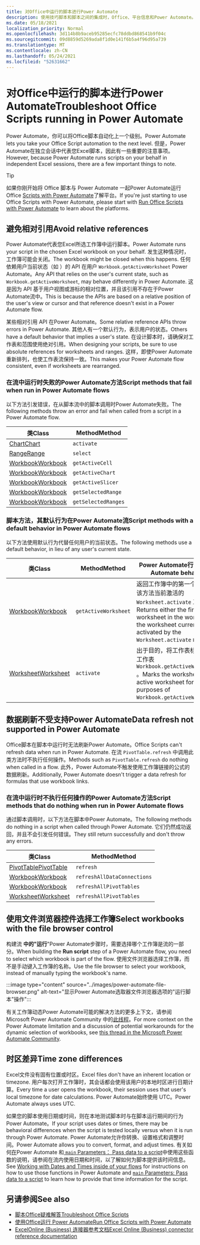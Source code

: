 ```yaml
---
title: 对Office中运行的脚本进行Power Automate
description: 使用技巧脚本和脚本之间的集成时，Office、平台信息和Power Automate。
ms.date: 05/18/2021
localization_priority: Normal
ms.openlocfilehash: 3d114b8b9aceb95285ecfc78ddbd868541b9f04c
ms.sourcegitcommit: 09d8859d5269ada8f1d0e141f6b5a4f96d95a739
ms.translationtype: MT
ms.contentlocale: zh-CN
ms.lasthandoff: 05/24/2021
ms.locfileid: "52631662"
---
```

# <a name="troubleshoot-office-scripts-running-in-power-automate"></a><span data-ttu-id="dd0cc-103">对Office中运行的脚本进行Power Automate</span><span class="sxs-lookup"><span data-stu-id="dd0cc-103">Troubleshoot Office Scripts running in Power Automate</span></span>

<span data-ttu-id="dd0cc-104">Power Automate，你可以将Office脚本自动化上一个级别。</span><span class="sxs-lookup"><span data-stu-id="dd0cc-104">Power Automate lets you take your Office Script automation to the next level.</span></span> <span data-ttu-id="dd0cc-105">但是，Power Automate在独立会话中代表您Excel脚本，因此有一些重要的注意事项。</span><span class="sxs-lookup"><span data-stu-id="dd0cc-105">However, because Power Automate runs scripts on your behalf in independent Excel sessions, there are a few important things to note.</span></span>

> [!TIP]
> <span data-ttu-id="dd0cc-106">如果你刚开始将 Office 脚本与 Power Automate 一起Power Automate运行 Office [Scripts with Power Automate](../develop/power-automate-integration.md)了解平台。</span><span class="sxs-lookup"><span data-stu-id="dd0cc-106">If you're just starting to use Office Scripts with Power Automate, please start with [Run Office Scripts with Power Automate](../develop/power-automate-integration.md) to learn about the platforms.</span></span>

## <a name="avoid-relative-references"></a><span data-ttu-id="dd0cc-107">避免相对引用</span><span class="sxs-lookup"><span data-stu-id="dd0cc-107">Avoid relative references</span></span>

<span data-ttu-id="dd0cc-108">Power Automate代表您Excel所选工作簿中运行脚本。</span><span class="sxs-lookup"><span data-stu-id="dd0cc-108">Power Automate runs your script in the chosen Excel workbook on your behalf.</span></span> <span data-ttu-id="dd0cc-109">发生这种情况时，工作簿可能会关闭。</span><span class="sxs-lookup"><span data-stu-id="dd0cc-109">The workbook might be closed when this happens.</span></span> <span data-ttu-id="dd0cc-110">任何依赖用户当前状态（如 ）的 API 在用户 `Workbook.getActiveWorksheet` Power Automate。</span><span class="sxs-lookup"><span data-stu-id="dd0cc-110">Any API that relies on the user's current state, such as `Workbook.getActiveWorksheet`, may behave differently in Power Automate.</span></span> <span data-ttu-id="dd0cc-111">这是因为 API 基于用户视图或游标的相对位置，并且该引用不存在于Power Automate流中。</span><span class="sxs-lookup"><span data-stu-id="dd0cc-111">This is because the APIs are based on a relative position of the user's view or cursor and that reference doesn't exist in a Power Automate flow.</span></span>

<span data-ttu-id="dd0cc-112">某些相对引用 API 在Power Automate。</span><span class="sxs-lookup"><span data-stu-id="dd0cc-112">Some relative reference APIs throw errors in Power Automate.</span></span> <span data-ttu-id="dd0cc-113">其他人有一个默认行为，表示用户的状态。</span><span class="sxs-lookup"><span data-stu-id="dd0cc-113">Others have a default behavior that implies a user's state.</span></span> <span data-ttu-id="dd0cc-114">在设计脚本时，请确保对工作表和范围使用绝对引用。</span><span class="sxs-lookup"><span data-stu-id="dd0cc-114">When designing your scripts, be sure to use absolute references for worksheets and ranges.</span></span> <span data-ttu-id="dd0cc-115">这样，即使Power Automate重新排列，也使工作表流保持一致。</span><span class="sxs-lookup"><span data-stu-id="dd0cc-115">This makes your Power Automate flow consistent, even if worksheets are rearranged.</span></span>

### <a name="script-methods-that-fail-when-run-in-power-automate-flows"></a><span data-ttu-id="dd0cc-116">在流中运行时失败的Power Automate方法</span><span class="sxs-lookup"><span data-stu-id="dd0cc-116">Script methods that fail when run in Power Automate flows</span></span>

<span data-ttu-id="dd0cc-117">以下方法引发错误，在从脚本流中的脚本调用时Power Automate失败。</span><span class="sxs-lookup"><span data-stu-id="dd0cc-117">The following methods throw an error and fail when called from a script in a Power Automate flow.</span></span>

| <span data-ttu-id="dd0cc-118">类</span><span class="sxs-lookup"><span data-stu-id="dd0cc-118">Class</span></span> | <span data-ttu-id="dd0cc-119">Method</span><span class="sxs-lookup"><span data-stu-id="dd0cc-119">Method</span></span> |
|--|--|
| [<span data-ttu-id="dd0cc-120">Chart</span><span class="sxs-lookup"><span data-stu-id="dd0cc-120">Chart</span></span>](/javascript/api/office-scripts/excelscript/excelscript.chart) | `activate` |
| [<span data-ttu-id="dd0cc-121">Range</span><span class="sxs-lookup"><span data-stu-id="dd0cc-121">Range</span></span>](/javascript/api/office-scripts/excelscript/excelscript.range) | `select` |
| [<span data-ttu-id="dd0cc-122">Workbook</span><span class="sxs-lookup"><span data-stu-id="dd0cc-122">Workbook</span></span>](/javascript/api/office-scripts/excelscript/excelscript.workbook) | `getActiveCell` |
| [<span data-ttu-id="dd0cc-123">Workbook</span><span class="sxs-lookup"><span data-stu-id="dd0cc-123">Workbook</span></span>](/javascript/api/office-scripts/excelscript/excelscript.workbook) | `getActiveChart` |
| [<span data-ttu-id="dd0cc-124">Workbook</span><span class="sxs-lookup"><span data-stu-id="dd0cc-124">Workbook</span></span>](/javascript/api/office-scripts/excelscript/excelscript.workbook) | `getActiveSlicer` |
| [<span data-ttu-id="dd0cc-125">Workbook</span><span class="sxs-lookup"><span data-stu-id="dd0cc-125">Workbook</span></span>](/javascript/api/office-scripts/excelscript/excelscript.workbook) | `getSelectedRange` |
| [<span data-ttu-id="dd0cc-126">Workbook</span><span class="sxs-lookup"><span data-stu-id="dd0cc-126">Workbook</span></span>](/javascript/api/office-scripts/excelscript/excelscript.workbook) | `getSelectedRanges` |

### <a name="script-methods-with-a-default-behavior-in-power-automate-flows"></a><span data-ttu-id="dd0cc-127">脚本方法，其默认行为在Power Automate流</span><span class="sxs-lookup"><span data-stu-id="dd0cc-127">Script methods with a default behavior in Power Automate flows</span></span>

<span data-ttu-id="dd0cc-128">以下方法使用默认行为代替任何用户的当前状态。</span><span class="sxs-lookup"><span data-stu-id="dd0cc-128">The following methods use a default behavior, in lieu of any user's current state.</span></span>

| <span data-ttu-id="dd0cc-129">类</span><span class="sxs-lookup"><span data-stu-id="dd0cc-129">Class</span></span> | <span data-ttu-id="dd0cc-130">Method</span><span class="sxs-lookup"><span data-stu-id="dd0cc-130">Method</span></span> | <span data-ttu-id="dd0cc-131">Power Automate行为</span><span class="sxs-lookup"><span data-stu-id="dd0cc-131">Power Automate behavior</span></span> |
|--|--|--|
| [<span data-ttu-id="dd0cc-132">Workbook</span><span class="sxs-lookup"><span data-stu-id="dd0cc-132">Workbook</span></span>](/javascript/api/office-scripts/excelscript/excelscript.workbook) | `getActiveWorksheet` | <span data-ttu-id="dd0cc-133">返回工作簿中的第一个工作表或该方法当前激活的 `Worksheet.activate` 工作表。</span><span class="sxs-lookup"><span data-stu-id="dd0cc-133">Returns either the first worksheet in the workbook or the worksheet currently activated by the `Worksheet.activate` method.</span></span> |
| [<span data-ttu-id="dd0cc-134">Worksheet</span><span class="sxs-lookup"><span data-stu-id="dd0cc-134">Worksheet</span></span>](/javascript/api/office-scripts/excelscript/excelscript.worksheet) | `activate` | <span data-ttu-id="dd0cc-135">出于目的，将工作表标记为活动工作表 `Workbook.getActiveWorksheet` 。</span><span class="sxs-lookup"><span data-stu-id="dd0cc-135">Marks the worksheet as the active worksheet for purposes of `Workbook.getActiveWorksheet`.</span></span> |

## <a name="data-refresh-not-supported-in-power-automate"></a><span data-ttu-id="dd0cc-136">数据刷新不受支持Power Automate</span><span class="sxs-lookup"><span data-stu-id="dd0cc-136">Data refresh not supported in Power Automate</span></span>

<span data-ttu-id="dd0cc-137">Office脚本在脚本中运行时无法刷新Power Automate。</span><span class="sxs-lookup"><span data-stu-id="dd0cc-137">Office Scripts can't refresh data when run in Power Automate.</span></span> <span data-ttu-id="dd0cc-138">在流 `PivotTable.refresh` 中调用此类方法时不执行任何操作。</span><span class="sxs-lookup"><span data-stu-id="dd0cc-138">Methods such as `PivotTable.refresh` do nothing when called in a flow.</span></span> <span data-ttu-id="dd0cc-139">此外，Power Automate不触发使用工作簿链接的公式的数据刷新。</span><span class="sxs-lookup"><span data-stu-id="dd0cc-139">Additionally, Power Automate doesn't trigger a data refresh for formulas that use workbook links.</span></span>

### <a name="script-methods-that-do-nothing-when-run-in-power-automate-flows"></a><span data-ttu-id="dd0cc-140">在流中运行时不执行任何操作的Power Automate方法</span><span class="sxs-lookup"><span data-stu-id="dd0cc-140">Script methods that do nothing when run in Power Automate flows</span></span>

<span data-ttu-id="dd0cc-141">通过脚本调用时，以下方法在脚本中Power Automate。</span><span class="sxs-lookup"><span data-stu-id="dd0cc-141">The following methods do nothing in a script when called through Power Automate.</span></span> <span data-ttu-id="dd0cc-142">它们仍然成功返回，并且不会引发任何错误。</span><span class="sxs-lookup"><span data-stu-id="dd0cc-142">They still return successfully and don't throw any errors.</span></span>

| <span data-ttu-id="dd0cc-143">类</span><span class="sxs-lookup"><span data-stu-id="dd0cc-143">Class</span></span> | <span data-ttu-id="dd0cc-144">Method</span><span class="sxs-lookup"><span data-stu-id="dd0cc-144">Method</span></span> |
|--|--|
| [<span data-ttu-id="dd0cc-145">PivotTable</span><span class="sxs-lookup"><span data-stu-id="dd0cc-145">PivotTable</span></span>](/javascript/api/office-scripts/excelscript/excelscript.pivottable) | `refresh` |
| [<span data-ttu-id="dd0cc-146">Workbook</span><span class="sxs-lookup"><span data-stu-id="dd0cc-146">Workbook</span></span>](/javascript/api/office-scripts/excelscript/excelscript.workbook) | `refreshAllDataConnections` |
| [<span data-ttu-id="dd0cc-147">Workbook</span><span class="sxs-lookup"><span data-stu-id="dd0cc-147">Workbook</span></span>](/javascript/api/office-scripts/excelscript/excelscript.workbook) | `refreshAllPivotTables` |
| [<span data-ttu-id="dd0cc-148">Worksheet</span><span class="sxs-lookup"><span data-stu-id="dd0cc-148">Worksheet</span></span>](/javascript/api/office-scripts/excelscript/excelscript.worksheet) | `refreshAllPivotTables` |

## <a name="select-workbooks-with-the-file-browser-control"></a><span data-ttu-id="dd0cc-149">使用文件浏览器控件选择工作簿</span><span class="sxs-lookup"><span data-stu-id="dd0cc-149">Select workbooks with the file browser control</span></span>

<span data-ttu-id="dd0cc-150">构建流 **中的"运行**"Power Automate步骤时，需要选择哪个工作簿是流的一部分。</span><span class="sxs-lookup"><span data-stu-id="dd0cc-150">When building the **Run script** step of a Power Automate flow, you need to select which workbook is part of the flow.</span></span> <span data-ttu-id="dd0cc-151">使用文件浏览器选择工作簿，而不是手动键入工作簿的名称。</span><span class="sxs-lookup"><span data-stu-id="dd0cc-151">Use the file browser to select your workbook, instead of manually typing the workbook's name.</span></span>

:::image type="content" source="../images/power-automate-file-browser.png" alt-text="显示Power Automate选取器文件浏览器选项的&quot;运行脚本&quot;操作":::

<span data-ttu-id="dd0cc-153">有关工作簿动态Power Automate可能的解决方法的更多上下文，请参阅 Microsoft Power Automate Community 中的[此线程](https://powerusers.microsoft.com/t5/Power-Automate-Ideas/Allow-for-dynamic-quot-file-quot-value-for-excel-quot-get-a-row/idi-p/103091#)。</span><span class="sxs-lookup"><span data-stu-id="dd0cc-153">For more context on the Power Automate limitation and a discussion of potential workarounds for the dynamic selection of workbooks, see [this thread in the Microsoft Power Automate Community](https://powerusers.microsoft.com/t5/Power-Automate-Ideas/Allow-for-dynamic-quot-file-quot-value-for-excel-quot-get-a-row/idi-p/103091#).</span></span>

## <a name="time-zone-differences"></a><span data-ttu-id="dd0cc-154">时区差异</span><span class="sxs-lookup"><span data-stu-id="dd0cc-154">Time zone differences</span></span>

<span data-ttu-id="dd0cc-155">Excel文件没有固有位置或时区。</span><span class="sxs-lookup"><span data-stu-id="dd0cc-155">Excel files don't have an inherent location or timezone.</span></span> <span data-ttu-id="dd0cc-156">用户每次打开工作簿时，其会话都会使用该用户的本地时区进行日期计算。</span><span class="sxs-lookup"><span data-stu-id="dd0cc-156">Every time a user opens the workbook, their session uses that user's local timezone for date calculations.</span></span> <span data-ttu-id="dd0cc-157">Power Automate始终使用 UTC。</span><span class="sxs-lookup"><span data-stu-id="dd0cc-157">Power Automate always uses UTC.</span></span>

<span data-ttu-id="dd0cc-158">如果您的脚本使用日期或时间，则在本地测试脚本时与在脚本运行期间的行为Power Automate。</span><span class="sxs-lookup"><span data-stu-id="dd0cc-158">If your script uses dates or times, there may be behavioral differences when the script is tested locally versus when it is run through Power Automate.</span></span> <span data-ttu-id="dd0cc-159">Power Automate允许你转换、设置格式和调整时间。</span><span class="sxs-lookup"><span data-stu-id="dd0cc-159">Power Automate allows you to convert, format, and adjust times.</span></span> <span data-ttu-id="dd0cc-160">有关如何[在](https://flow.microsoft.com/blog/working-with-dates-and-times/)Power Automate 和[ `main` Parameters： Pass data to a script](../develop/power-automate-integration.md#main-parameters-pass-data-to-a-script)中使用这些函数的说明，请参阅在流内使用日期和时间，以了解如何为脚本提供该时间信息。</span><span class="sxs-lookup"><span data-stu-id="dd0cc-160">See [Working with Dates and Times inside of your flows](https://flow.microsoft.com/blog/working-with-dates-and-times/) for instructions on how to use those functions in Power Automate and [`main` Parameters: Pass data to a script](../develop/power-automate-integration.md#main-parameters-pass-data-to-a-script) to learn how to provide that time information for the script.</span></span>

## <a name="see-also"></a><span data-ttu-id="dd0cc-161">另请参阅</span><span class="sxs-lookup"><span data-stu-id="dd0cc-161">See also</span></span>

- [<span data-ttu-id="dd0cc-162">脚本Office疑难解答</span><span class="sxs-lookup"><span data-stu-id="dd0cc-162">Troubleshoot Office Scripts</span></span>](troubleshooting.md)
- [<span data-ttu-id="dd0cc-163">使用Office运行 Power Automate</span><span class="sxs-lookup"><span data-stu-id="dd0cc-163">Run Office Scripts with Power Automate</span></span>](../develop/power-automate-integration.md)
- [<span data-ttu-id="dd0cc-164">ExcelOnline (Business) 连接器参考文档</span><span class="sxs-lookup"><span data-stu-id="dd0cc-164">Excel Online (Business) connector reference documentation</span></span>](/connectors/excelonlinebusiness/)
